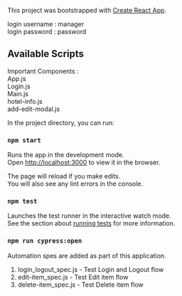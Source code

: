 This project was bootstrapped with [Create React App](https://github.com/facebook/create-react-app).

login username : manager <br />
login password : password <br/>

## Available Scripts
Important Components : <br/>
App.js <br/>
Login.js <br/>
Main.js <br/>
hotel-info.js <br/>
add-edit-modal.js <br/>

In the project directory, you can run:

### `npm start`

Runs the app in the development mode.<br />
Open [http://localhost:3000](http://localhost:3000) to view it in the browser.

The page will reload if you make edits.<br />
You will also see any lint errors in the console.

### `npm test`

Launches the test runner in the interactive watch mode.<br />
See the section about [running tests](https://facebook.github.io/create-react-app/docs/running-tests) for more information.

### `npm run cypress:open`

Automation spes are added as part of this application. <br />
1. login_logout_spec.js - Test Login and Logout flow
2. edit-item_spec.js - Test Edit item flow
3. delete-item_spec.js - Test Delete item flow
